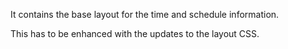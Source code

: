 It contains the base layout for the time and schedule information.

This has to be enhanced with the updates to the layout CSS.
